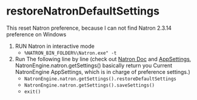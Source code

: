 

# restoreNatronDefaultSettings
This reset Natron preference, because I can not find Natron 2.3.14 preference on Windows


1. RUN Natron in interactive mode
    + `%NATRON_BIN_FOLDER%\Natron.exe" -t`
2. Run The following line by line (check out [Natron Doc](https://natron.readthedocs.io/en/master/devel/PythonReference/NatronEngine/PyCoreApplication.html) and [AppSettings](https://natron.readthedocs.io/en/master/devel/PythonReference/NatronEngine/AppSettings.html), NatronEngine.natron.getSettings() basically return you Current NatronEngine AppSettings, which is in charge of preference settings.)
    + `NatronEngine.natron.getSettings().restoreDefaultSettings`
    + `NatronEngine.natron.getSettings().saveSettings()`
    + `exit()`

